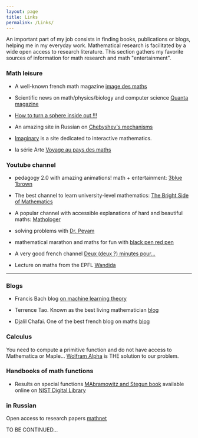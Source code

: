 ```yaml
---
layout: page
title: Links
permalink: /Links/
---
```



An important part of my job consists in finding books, publications or blogs, helping me in my everyday work. Mathematical research is facilitated by a wide open access to research literature. This section gathers my favorite sources of information for math research and math "entertainment".


### <a name="mathL"></a>Math leisure

- A well-known french math magazine [image des maths](http://images.math.cnrs.fr/) 

- Scientific news on math/physics/biology and computer science [Quanta magazine](http://www.quantamagazine.org/)

- [How to turn a sphere inside out !!!](https://www.youtube.com/watch?v=OI-To1eUtuU&t=673s)
 
- An amazing site in Russian on [Chebyshev's mechanisms](http://www.tcheb.ru/) 
 
- [Imaginary](https://imaginary.org/) is a site dedicated to interactive mathematics. 

- la série Arte [Voyage au pays des maths](https://www.youtube.com/watch?v=wS1Tsj_fl5o&list=PLCwXWOyIR22veT31gK5JwmqxuVc0Uoy8a)

### <a name="Youtube"></a>Youtube channel
  
- pedagogy 2.0 with amazing animations! math + entertainment: [3blue 1brown](https://www.youtube.com/@3blue1brown)

- The best channel to learn university-level mathematics: [The Bright Side of Mathematics](https://www.youtube.com/@brightsideofmaths)

- A popular channel with accessible explanations of hard and beautiful maths: [Mathologer](https://www.youtube.com/channel/UC1_uAIS3r8Vu6JjXWvastJ)

- solving problems with [Dr. Peyam](https://www.youtube.com/@drpeyam)

- mathematical marathon and maths for fun with [black pen red pen](https://www.youtube.com/@blackpenredpen)
 
- A very good french channel [Deux (deux ?) minutes pour...](https://www.youtube.com/watch?v=uazPP0ny3XQ&list=PLlrxd3f47yy2mvLivlFU1a9ukoG8-Dkvs)

- Lecture on maths from the EPFL [Wandida](https://www.youtube.com/user/TheWandida/playlists)


--- 

### <a name="blogs"></a>Blogs

- Francis Bach blog [on machine learning theory](https://francisbach.com)

- Terrence Tao. Known as the best living mathematician [blog](https://terrytao.wordpress.com/)

- Djalil Chafai. One of the best french blog on maths [blog](http://djalil.chafai.net/blog/)


### <a name="Calculus"></a>Calculus

You need to compute a primitive function and do not have access to Mathematica or Maple... [Wolfram Alpha](http://www.wolframalpha.com/) is THE solution to our problem.


### <a name="handbooks"></a>Handbooks of math functions

- Results on special functions [MAbramowitz and Stegun book]([http://people.math.sfu.ca/~cbm/aands/subj.htm](https://en.wikipedia.org/wiki/Abramowitz_and_Stegun)) available online on [NIST Digital Library](http://dlmf.nist.gov/)



### <a name="inRussian"></a>in Russian

Open access to research papers [mathnet](http://www.mathnet.ru/index.phtml/?option_lang=rus)


TO BE CONTINUED...

<!---

Math life

http://www.ihp.fr/fr/calendar
https://www.cirm-math.fr/
https://www.mfo.de/

Films

http://analysis-situs.math.cnrs.fr/#

-->
